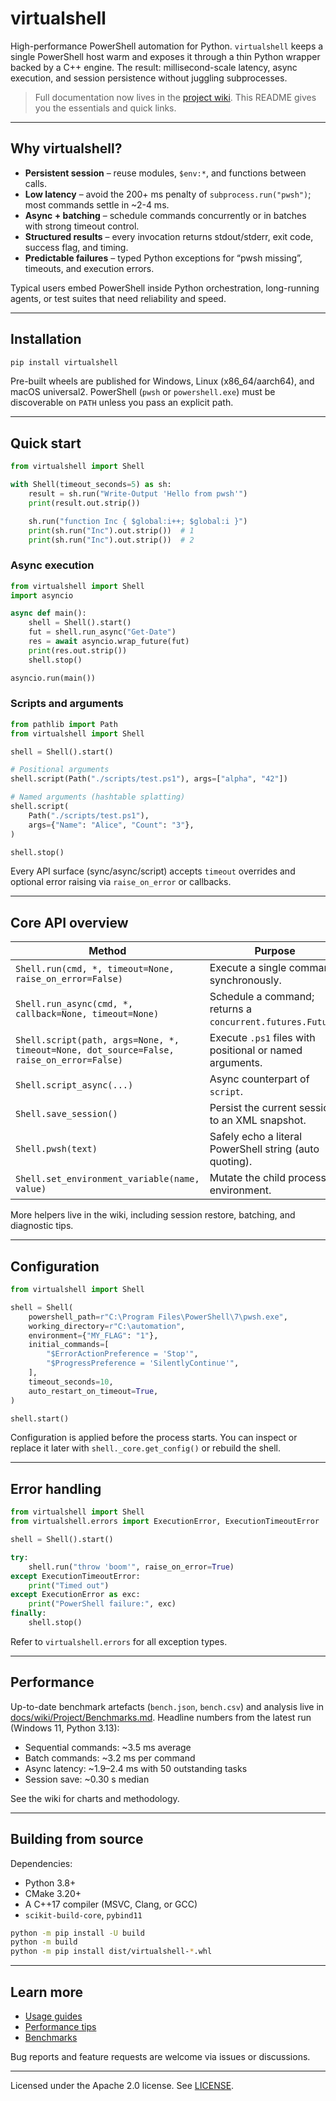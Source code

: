 # virtualshell

High-performance PowerShell automation for Python. `virtualshell` keeps a single PowerShell host warm and exposes it through a thin Python wrapper backed by a C++ engine. The result: millisecond-scale latency, async execution, and session persistence without juggling subprocesses.

> Full documentation now lives in the [project wiki](docs/wiki). This README gives you the essentials and quick links.

---

## Why virtualshell?

- **Persistent session** – reuse modules, `$env:*`, and functions between calls.
- **Low latency** – avoid the 200+ ms penalty of `subprocess.run("pwsh")`; most commands settle in ~2-4 ms.
- **Async + batching** – schedule commands concurrently or in batches with strong timeout control.
- **Structured results** – every invocation returns stdout/stderr, exit code, success flag, and timing.
- **Predictable failures** – typed Python exceptions for “pwsh missing”, timeouts, and execution errors.

Typical users embed PowerShell inside Python orchestration, long-running agents, or test suites that need reliability and speed.

---

## Installation

```bash
pip install virtualshell
```

Pre-built wheels are published for Windows, Linux (x86_64/aarch64), and macOS universal2. PowerShell (`pwsh` or `powershell.exe`) must be discoverable on `PATH` unless you pass an explicit path.

---

## Quick start

```python
from virtualshell import Shell

with Shell(timeout_seconds=5) as sh:
    result = sh.run("Write-Output 'Hello from pwsh'")
    print(result.out.strip())

    sh.run("function Inc { $global:i++; $global:i }")
    print(sh.run("Inc").out.strip())  # 1
    print(sh.run("Inc").out.strip())  # 2
```

### Async execution

```python
from virtualshell import Shell
import asyncio

async def main():
    shell = Shell().start()
    fut = shell.run_async("Get-Date")
    res = await asyncio.wrap_future(fut)
    print(res.out.strip())
    shell.stop()

asyncio.run(main())
```

### Scripts and arguments

```python
from pathlib import Path
from virtualshell import Shell

shell = Shell().start()

# Positional arguments
shell.script(Path("./scripts/test.ps1"), args=["alpha", "42"])

# Named arguments (hashtable splatting)
shell.script(
    Path("./scripts/test.ps1"),
    args={"Name": "Alice", "Count": "3"},
)

shell.stop()
```

Every API surface (sync/async/script) accepts `timeout` overrides and optional error raising via `raise_on_error` or callbacks.

---

## Core API overview

| Method | Purpose |
| --- | --- |
| `Shell.run(cmd, *, timeout=None, raise_on_error=False)` | Execute a single command synchronously. |
| `Shell.run_async(cmd, *, callback=None, timeout=None)` | Schedule a command; returns a `concurrent.futures.Future`. |
| `Shell.script(path, args=None, *, timeout=None, dot_source=False, raise_on_error=False)` | Execute `.ps1` files with positional or named arguments. |
| `Shell.script_async(...)` | Async counterpart of `script`. |
| `Shell.save_session()` | Persist the current session to an XML snapshot. |
| `Shell.pwsh(text)` | Safely echo a literal PowerShell string (auto quoting). |
| `Shell.set_environment_variable(name, value)` | Mutate the child process environment. |

More helpers live in the wiki, including session restore, batching, and diagnostic tips.

---

## Configuration

```python
from virtualshell import Shell

shell = Shell(
    powershell_path=r"C:\Program Files\PowerShell\7\pwsh.exe",
    working_directory=r"C:\automation",
    environment={"MY_FLAG": "1"},
    initial_commands=[
        "$ErrorActionPreference = 'Stop'",
        "$ProgressPreference = 'SilentlyContinue'",
    ],
    timeout_seconds=10,
    auto_restart_on_timeout=True,
)

shell.start()
```

Configuration is applied before the process starts. You can inspect or replace it later with `shell._core.get_config()` or rebuild the shell.

---

## Error handling

```python
from virtualshell import Shell
from virtualshell.errors import ExecutionError, ExecutionTimeoutError

shell = Shell().start()

try:
    shell.run("throw 'boom'", raise_on_error=True)
except ExecutionTimeoutError:
    print("Timed out")
except ExecutionError as exc:
    print("PowerShell failure:", exc)
finally:
    shell.stop()
```

Refer to `virtualshell.errors` for all exception types.

---

## Performance

Up-to-date benchmark artefacts (`bench.json`, `bench.csv`) and analysis live in [docs/wiki/Project/Benchmarks.md](docs/wiki/Project/Benchmarks.md). Headline numbers from the latest run (Windows 11, Python 3.13):

- Sequential commands: ~3.5 ms average
- Batch commands: ~3.2 ms per command
- Async latency: ~1.9–2.4 ms with 50 outstanding tasks
- Session save: ~0.30 s median

See the wiki for charts and methodology.

---

## Building from source

Dependencies:

- Python 3.8+
- CMake 3.20+
- A C++17 compiler (MSVC, Clang, or GCC)
- `scikit-build-core`, `pybind11`

```bash
python -m pip install -U build
python -m build
python -m pip install dist/virtualshell-*.whl
```

---

## Learn more

- [Usage guides](docs/wiki/Usage)
- [Performance tips](docs/wiki/Usage/Performance%20Tips.md)
- [Benchmarks](docs/wiki/Project/Benchmarks.md)

Bug reports and feature requests are welcome via issues or discussions.

---

Licensed under the Apache 2.0 license. See [LICENSE](LICENSE).
